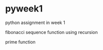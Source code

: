 # pyweek1
python assignment in week 1

fibonacci sequence function using recursion

prime function 

